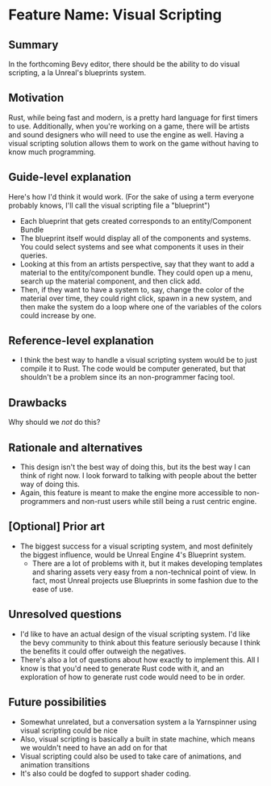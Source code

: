 # Feature Name: Visual Scripting

## Summary

In the forthcoming Bevy editor, there should be the ability to do visual scripting, a la Unreal's blueprints system.

## Motivation

Rust, while being fast and modern, is a pretty hard language for first timers to use. Additionally, when you're working on a game, there will be artists and sound designers who will need to use the engine as well. Having a visual scripting solution allows them to work on the game without having to know much programming.

## Guide-level explanation

Here's how I'd think it would work. (For the sake of using a term everyone probably knows, I'll call the visual scripting file a "blueprint")

- Each blueprint that gets created corresponds to an entity/Component Bundle
- The blueprint itself would display all of the components and systems. You could select systems and see what components it uses in their queries.
- Looking at this from an artists perspective, say that they want to add a material to the entity/component bundle. They could open up a menu, search up the material component, and then click add. 
- Then, if they want to have a system to, say, change the color of the material over time, they could right click, spawn in a new system, and then make the system do a loop where one of the variables of the colors could increase by one.

## Reference-level explanation

- I think the best way to handle a visual scripting system would be to just compile it to Rust. The code would be computer generated, but that shouldn't be a problem since its an non-programmer facing tool.

## Drawbacks

Why should we *not* do this?

## Rationale and alternatives

- This design isn't the best way of doing this, but its the best way I can think of right now. I look forward to talking with people about the better way of doing this.
- Again, this feature is meant to make the engine more accessible to non-programmers and non-rust users while still being a rust centric engine.

## \[Optional\] Prior art

* The biggest success for a visual scripting system, and most definitely the biggest influence, would be Unreal Engine 4's Blueprint system.
  * There are a lot of problems with it, but it makes developing templates and sharing assets very easy from a non-technical point of view. In fact, most Unreal projects use Blueprints in some fashion due to the ease of use.

## Unresolved questions

- I'd like to have an actual design of the visual scripting system. I'd like the bevy community to think about this feature seriously because I think the benefits it could offer outweigh the negatives.
- There's also a lot of questions about how exactly to implement this. All I know is that you'd need to generate Rust code with it, and an exploration of how to generate rust code would need to be in order.

## Future possibilities

* Somewhat unrelated, but a conversation system a la Yarnspinner using visual scripting could be nice
* Also, visual scripting is basically a built in state machine, which means we wouldn't need to have an add on for that
* Visual scripting could also be used to take care of animations, and animation transitions
* It's also could be dogfed to support shader coding.